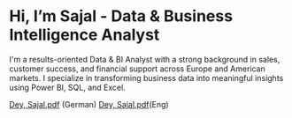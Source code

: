 # Hi, I’m Sajal - Data & Business Intelligence Analyst

I'm a results-oriented Data & BI Analyst with a strong background in sales, customer success, and financial support across Europe and American markets. I specialize in transforming business data into meaningful insights using Power BI, SQL, and Excel.

[Dey, Sajal.pdf](https://github.com/user-attachments/files/20575842/Dey.Sajal.pdf) (German)
[Dey, Sajal.pdf](https://github.com/user-attachments/files/20578437/Dey.Sajal.pdf)(Eng)



<!---
sajdey/sajdey is a ✨ special ✨ repository because its `README.md` (this file) appears on your GitHub profile.
You can click the Preview link to take a look at your changes.
--->
